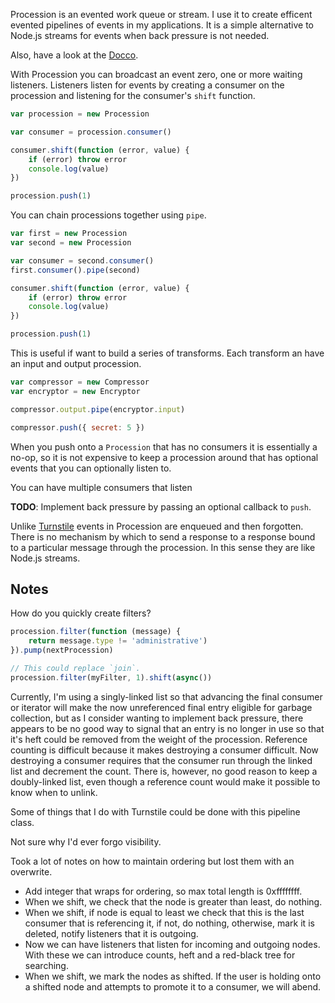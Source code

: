 Procession is an evented work queue or stream. I use it to create efficent
evented pipelines of events in my applications. It is a simple alternative to
Node.js streams for events when back pressure is not needed.

Also, have a look at the [Docco](./docco/).

With Procession you can broadcast an event zero, one or more waiting listeners.
Listeners listen for events by creating a consumer on the procession and
listening for the consumer's `shift` function.

```javascript
var procession = new Procession

var consumer = procession.consumer()

consumer.shift(function (error, value) {
    if (error) throw error
    console.log(value)
})

procession.push(1)
```

You can chain processions together using `pipe`.

```javascript
var first = new Procession
var second = new Procession

var consumer = second.consumer()
first.consumer().pipe(second)

consumer.shift(function (error, value) {
    if (error) throw error
    console.log(value)
})

procession.push(1)
```

This is useful if want to build a series of transforms. Each transform an have
an input and output procession.

```javascript
var compressor = new Compressor
var encryptor = new Encryptor

compressor.output.pipe(encryptor.input)

compressor.push({ secret: 5 })
```

When you push onto a `Procession` that has no consumers it is essentially a
no-op, so it is not expensive to keep a procession around that has optional
events that you can optionally listen to.

You can have multiple consumers that listen

**TODO**: Implement back pressure by passing an optional callback to `push`.

Unlike [Turnstile](https://github.com/bigeasy/turnstile) events in Procession
are enqueued and then forgotten. There is no mechanism by which to send a
response to a response bound to a particular message through the procession. In
this sense they are like Node.js streams.

## Notes

How do you quickly create filters?

```javascript
procession.filter(function (message) {
    return message.type != 'administrative')
}).pump(nextProcession)

// This could replace `join`.
procession.filter(myFilter, 1).shift(async())
```

Currently, I'm using a singly-linked list so that advancing the final consumer
or iterator will make the now unreferenced final entry eligible for garbage
collection, but as I consider wanting to implement back pressure, there appears
to be no good way to signal that an entry is no longer in use so that it's heft
could be removed from the weight of the procession. Reference counting is
difficult because it makes destroying a consumer difficult. Now destroying a
consumer requires that the consumer run through the linked list and decrement
the count. There is, however, no good reason to keep a doubly-linked list, even
though a reference count would make it possible to know when to unlink.

Some of things that I do with Turnstile could be done with this pipeline class.

Not sure why I'd ever forgo visibility.

Took a lot of notes on how to maintain ordering but lost them with an overwrite.

 * Add integer that wraps for ordering, so max total length is 0xffffffff.
 * When we shift, we check that the node is greater than least, do nothing.
 * When we shift, if node is equal to least we check that this is the last
 consumer that is referencing it, if not, do nothing, otherwise, mark it is
 deleted, notify listeners that it is outgoing.
 * Now we can have listeners that listen for incoming and outgoing nodes. With
 these we can introduce counts, heft and a red-black tree for searching.
 * When we shift, we mark the nodes as shifted. If the user is holding onto a
 shifted node and attempts to promote it to a consumer, we will abend.
